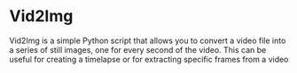 # Vid2Img
Vid2Img is a simple Python script that allows you to convert a video file into a series of still images, one for every second of the video. This can be useful for creating a timelapse or for extracting specific frames from a video
